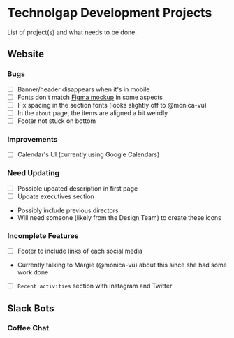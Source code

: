 # Technolgap Development Projects
List of project(s) and what needs to be done. 

## Website
### Bugs 
- [ ] Banner/header disappears when it's in mobile
- [ ] Fonts don't match [Figma mockup](https://www.figma.com/file/ciTL29R7gAaKkipH6v8QLL/Technolgap-official-Mockups?node-id=483%3A0) in some aspects
- [ ] Fix spacing in the section fonts (looks slightly off to @monica-vu) 
- [ ] In the `about` page, the items are aligned a bit weirdly 
- [ ] Footer not stuck on bottom 

### Improvements
- [ ] Calendar's UI (currently using Google Calendars)  

### Need Updating 
- [ ] Possible updated description in first page 
- [ ] Update executives section 
* Possibly include previous directors 
* Will need someone (likely from the Design Team) to create these icons 

### Incomplete Features 
- [ ] Footer to include links of each social media 
* Currently talking to Margie (@monica-vu) about this since she had some work done 
- [ ] `Recent activities` section with Instagram and Twitter 

## Slack Bots 
### Coffee Chat 
